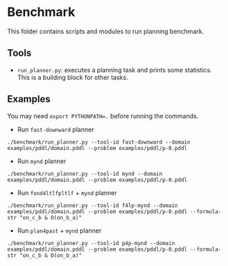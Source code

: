 # Benchmark

This folder contains scripts and modules to run planning benchmark.

## Tools

- `run_planner.py`: executes a planning task and prints some statistics. This is a building block for other tasks.

## Examples

You may need `export PYTHONPATH=.` before running the commands.

- Run `fast-downward` planner  

```
./benchmark/run_planner.py --tool-id fast-downward --domain examples/pddl/domain.pddl --problem examples/pddl/p-0.pddl
```

- Run `mynd` planner  

```
./benchmark/run_planner.py --tool-id mynd --domain examples/pddl/domain.pddl --problem examples/pddl/p-0.pddl
```

- Run `fond4ltlfpltlf` + `mynd` planner  

```
./benchmark/run_planner.py --tool-id f4lp-mynd --domain examples/pddl/domain.pddl --problem examples/pddl/p-0.pddl --formula-str "on_c_b & O(on_b_a)"
```

- Run `plan4past` + `mynd` planner  

```
./benchmark/run_planner.py --tool-id p4p-mynd --domain examples/pddl/domain.pddl --problem examples/pddl/p-0.pddl --formula-str "on_c_b & O(on_b_a)"
```